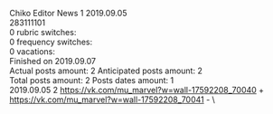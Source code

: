 Chiko	Editor News 1 2019.09.05\
283111101\
0 rubric switches:\
0 frequency switches:\
0 vacations:\
Finished on 2019.09.07\
Actual posts amount: 2	Anticipated posts amount: 2
\
Total posts amount: 2	Posts dates amount: 1\
2019.09.05 2 https://vk.com/mu_marvel?w=wall-17592208_70040 + https://vk.com/mu_marvel?w=wall-17592208_70041 - \
